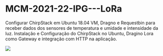 # MCM-2021-22-IPG---LoRa
Configurar ChirpStack em Ubuntu 18.04 VM, Dragno e Requestbin para receber dados dos sensores de temperatura e umidade e intensidade da luz.
Instalação e Configuração do ChirpStack no Ubuntu, Dragino Lora como Gateway e integração com HTTP na aplicação.

<a href="https://soilabenguela.medium.com/"><img src="https://img.shields.io/badge/-@soilabenguela-%2312100E?style=flat&logo=medium&logoColor=white" ></a>
